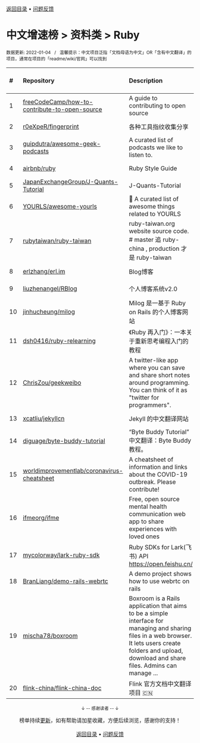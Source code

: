 <a href="https://gitee.com/GrowingGit/GitHub-Chinese-Top-Charts#github中文排行榜">返回目录</a> • <a href="/content/docs/feedback.md">问题反馈</a>

# 中文增速榜 > 资料类 > Ruby
<sub>数据更新: 2022-01-04&nbsp;&nbsp;&nbsp;/&nbsp;&nbsp;&nbsp;温馨提示：中文项目泛指「文档母语为中文」OR「含有中文翻译」的项目，通常在项目的「readme/wiki/官网」可以找到</sub>

|#|Repository|Description|Stars|Average daily growth|Updated|
|:-|:-|:-|:-|:-|:-|
|1|[freeCodeCamp/how-to-contribute-to-open-source](https://gitee.com/freeCodeCamp/how-to-contribute-to-open-source)|A guide to contributing to open source|5983|3|2022-01-03|
|2|[r0eXpeR/fingerprint](https://gitee.com/r0eXpeR/fingerprint)|各种工具指纹收集分享|196|3|2021-11-03|
|3|[guipdutra/awesome-geek-podcasts](https://gitee.com/guipdutra/awesome-geek-podcasts)|A curated list of podcasts we like to listen to. |1605|1|2021-07-15|
|4|[airbnb/ruby](https://gitee.com/airbnb/ruby)|Ruby Style Guide|3369|1|2021-12-28|
|5|[JapanExchangeGroup/J-Quants-Tutorial](https://gitee.com/JapanExchangeGroup/J-Quants-Tutorial)|J-Quants-Tutorial|106|0|2021-07-27|
|6|[YOURLS/awesome-yourls](https://gitee.com/YOURLS/awesome-yourls)|🎉 A curated list of awesome things related to YOURLS|400|0|2021-12-16|
|7|[rubytaiwan/ruby-taiwan](https://gitee.com/rubytaiwan/ruby-taiwan)|ruby-taiwan.org website source code. # master 追 ruby-china , production 才是 ruby-taiwan|141|0|2021-09-27|
|8|[erlzhang/erl.im](https://gitee.com/erlzhang/erl.im)|Blog博客|9|0|2021-09-27|
|9|[liuzhenangel/RBlog](https://gitee.com/liuzhenangel/RBlog)|个人博客系统v2.0|36|0|2021-10-12|
|10|[jinhucheung/milog](https://gitee.com/jinhucheung/milog)|Milog 是一基于 Ruby on Rails 的个人博客网站|28|0|2021-09-27|
|11|[dsh0416/ruby-relearning](https://gitee.com/dsh0416/ruby-relearning)|《Ruby 再入门》：一本关于重新思考编程入门的教程|97|0|2021-09-28|
|12|[ChrisZou/geekweibo](https://gitee.com/ChrisZou/geekweibo)|A twitter-like app where you can save and share short notes around programming. You can think of it as "twitter for programmers".|43|0|2021-10-26|
|13|[xcatliu/jekyllcn](https://gitee.com/xcatliu/jekyllcn)|Jekyll 的中文翻译网站|447|0|2021-09-02|
|14|[diguage/byte-buddy-tutorial](https://gitee.com/diguage/byte-buddy-tutorial)|“Byte Buddy Tutorial” 中文翻译：Byte Buddy 教程。|77|0|2021-11-16|
|15|[worldimprovementlab/coronavirus-cheatsheet](https://gitee.com/worldimprovementlab/coronavirus-cheatsheet)|A cheatsheet of information and links about the COVID-19 outbreak. Please contribute! |19|0|2021-07-13|
|16|[ifmeorg/ifme](https://gitee.com/ifmeorg/ifme)|Free, open source mental health communication web app to share experiences with loved ones|1244|0|2022-01-02|
|17|[mycolorway/lark-ruby-sdk](https://gitee.com/mycolorway/lark-ruby-sdk)|Ruby SDKs for Lark(飞书) API https://open.feishu.cn/|9|0|2021-10-24|
|18|[BranLiang/demo-rails-webrtc](https://gitee.com/BranLiang/demo-rails-webrtc)|A demo project shows how to use webrtc on rails|19|0|2021-10-12|
|19|[mischa78/boxroom](https://gitee.com/mischa78/boxroom)|Boxroom is a Rails application that aims to be a simple interface for managing and sharing files in a web browser. It lets users create folders and upload, download and share files. Admins can manage  ...|318|0|2021-11-04|
|20|[flink-china/flink-china-doc](https://gitee.com/flink-china/flink-china-doc)|Flink 官方文档中文翻译项目 :cn:|370|0|2021-07-12|

<div align="center">
    <p><sub>↓ -- 感谢读者 -- ↓</sub></p>
    榜单持续<a href="/content/docs/milestone.md">更新</a>，如有帮助请加星收藏，方便后续浏览，感谢你的支持！
</div>

<br/>

<div align="center"><a href="https://gitee.com/GrowingGit/GitHub-Chinese-Top-Charts#github中文排行榜">返回目录</a> • <a href="/content/docs/feedback.md">问题反馈</a></div>
